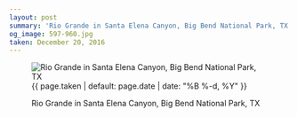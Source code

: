 ```yaml
---
layout: post
summary: 'Rio Grande in Santa Elena Canyon, Big Bend National Park, TX'
og_image: 597-960.jpg
taken: December 20, 2016
---
```


<figure class="post">
 <img alt="Rio Grande in Santa Elena Canyon, Big Bend National Park, TX" sizes="(min-width: 700px) 50vw, calc(100vw - 2rem)" src="{{ site.assets_url }}/597-480.jpg" srcset="{{ site.assets_url }}/597-240.jpg 240w, {{ site.assets_url }}/597-480.jpg 480w, {{ site.assets_url }}/597-720.jpg 720w, {{ site.assets_url }}/597-960.jpg 960w"/>
 <figcaption>
  <time>
   {{ page.taken | default: page.date | date: "%B %-d, %Y" }}
  </time>
  <p>
   Rio Grande in Santa Elena Canyon, Big Bend National Park, TX
  </p>
 </figcaption>
</figure>
